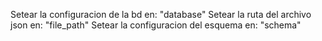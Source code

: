 Setear la configuracion de la bd en: "database"
Setear la ruta del archivo json en: "file_path"
Setear la configuracion del esquema en: "schema"
